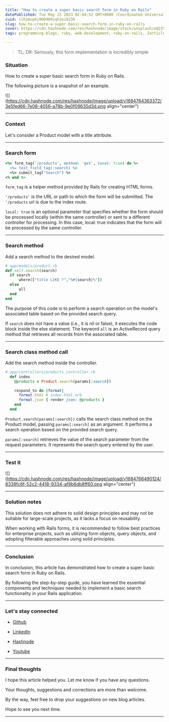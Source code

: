 ```yaml
---
title: "How to create a super basic search form in Ruby on Rails"
datePublished: Tue May 23 2023 02:04:52 GMT+0000 (Coordinated Universal Time)
cuid: clhzmvp6j000409jqh2oi9236
slug: how-to-create-a-super-basic-search-form-in-ruby-on-rails
cover: https://cdn.hashnode.com/res/hashnode/image/stock/unsplash/eQ2Z9ay9Wws/upload/e31ac8556fafdb2043b4b10ffc57e8e5.jpeg
tags: programming-blogs, ruby, web-development, ruby-on-rails, 2articles1week

---
```


> TL; DR: Seriously, this form implementation is incredibly simple

### Situation

How to create a super basic search form in Ruby on Rails.

The following picture is a snapshot of an example.

![](https://cdn.hashnode.com/res/hashnode/image/upload/v1684764363372/3e5fed66-7e08-4056-a78b-9e0f09635d3d.png align="center")

---

### Context

Let's consider a Product model with a title attribute.

---

### Search form

```ruby
<%= form_tag('/products', method: 'get', local: true) do %>
  <%= text_field_tag(:search) %>
  <%= submit_tag("Search") %>
<% end %>
```

`form_tag` is a helper method provided by Rails for creating HTML forms.

`'/products'` is the URL or path to which the form will be submitted. The `'/products` url is due to the index route.

`local: true` is an optional parameter that specifies whether the form should be processed locally (within the same controller) or sent to a different controller for processing. In this case, local: true indicates that the form will be processed by the same controller.

---

### Search method

Add a search method to the desired model.

```ruby
# app/models/product.rb
def self.search(search)
  if search 
      where(["title LIKE ?","%#{search}%"])
  else
      all
  end
end
```

The purpose of this code is to perform a search operation on the model's associated table based on the provided search query.

If `search` does not have a value (i.e., it is nil or false), it executes the code block inside the else statement. The keyword `all` is an ActiveRecord query method that retrieves all records from the associated table.

---

### Search class method call

Add the search method inside the controller.

```ruby
# app/controllers/products_controller.rb
  def index
    @products = Product.search(params[:search])  

    respond_to do |format|
      format.html # index.html.erb
      format.json { render json: @products }
    end
  end
```

`Product.search(params[:search])` calls the search class method on the Product model, passing `params[:search]` as an argument. It performs a search operation based on the provided search query.

`params[:search]` retrieves the value of the search parameter from the request parameters. It represents the search query entered by the user.

---

### Test it

![](https://cdn.hashnode.com/res/hashnode/image/upload/v1684766490124/8338fc6f-52c2-4418-9334-af9b6db8ff60.png align="center")

---

### Solution notes

This solution does not adhere to solid design principles and may not be suitable for large-scale projects, as it lacks a focus on reusability.

When working with Rails forms, it is recommended to follow best practices for enterprise projects, such as utilizing form objects, query objects, and adopting filterable approaches using solid principles.

---

### Conclusion

In conclusion, this article has demonstrated how to create a super basic search form in Ruby on Rails.

By following the step-by-step guide, you have learned the essential components and techniques needed to implement a basic search functionality in your Rails application.

---

### Let's stay connected

* [Github](https://github.com/alexcalaca)
    
* [LinkedIn](https://linkedin.com/in/alexandrecalacaofficial)
    
* [Hashnode](https://hashnode.com/onboard?next=/@alexandrecalaca)
    
* [Youtube](https://www.youtube.com/@alexandrecalacaofficial)
    

---

### Final thoughts

I hope this article helped you. Let me know if you have any questions.

Your thoughts, suggestions and corrections are more than welcome.

By the way, feel free to drop your suggestions on new blog articles.

Hope to see you next time.

---